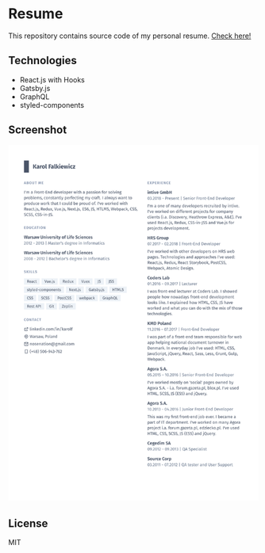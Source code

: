 # Resume

This repository contains source code of my personal resume. [Check here!](https://kfalkiewicz.github.io/resume/)

## Technologies

- React.js with Hooks
- Gatsby.js
- GraphQL
- styled-components

## Screenshot

![screenshot](https://raw.githubusercontent.com/kfalkiewicz/resume/master/screenshot.png)

## License

MIT
